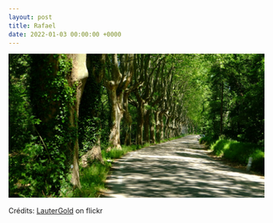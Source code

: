 ```yaml
---
layout: post
title: Rafael
date: 2022-01-03 00:00:00 +0000
---
```


![Rafael](/images/2022-01-03.jpg)

Crédits: [LauterGold](https://www.flickr.com/people/lautergold/) on flickr
